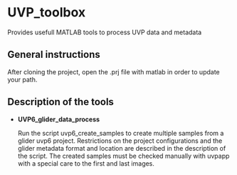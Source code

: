 # UVP_toolbox
Provides usefull MATLAB tools to process UVP data and metadata

## General instructions
After cloning the project, open the .prj file with matlab in order to update your path.

## Description of the tools

- **UVP6_glider_data_process**

  Run the script uvp6_create_samples to create multiple samples from a glider uvp6 project. Restrictions on the project configurations and the glider metadata format and location are described in the description of the script. The created samples must be checked manually with uvpapp with a special care to the first and last images.

